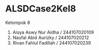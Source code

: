 # ALSDCase2Kel8

Kelompok 8 
1. Aisya Aswy Nur Aidha / 244107020109
2. Naufal Abid Aurizky / 244107020212
3. Rivan Fahlul Fadillah / 244107020239

